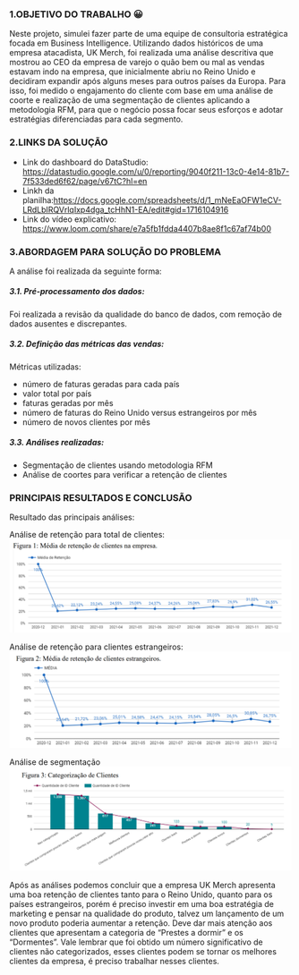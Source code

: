 ### 1.OBJETIVO DO TRABALHO :grinning:

Neste projeto, simulei fazer parte de uma equipe de consultoria estratégica focada em 
Business Intelligence. Utilizando dados históricos de uma empresa atacadista, UK Merch, foi 
realizada uma análise descritiva que mostrou ao CEO da empresa de varejo o quão bem ou mal as 
vendas estavam indo na empresa, que inicialmente abriu no Reino Unido e decidiram expandir 
após alguns meses para outros países da Europa. Para isso, foi medido o engajamento do cliente 
com base em uma análise de coorte e realização de uma segmentação de clientes aplicando 
a metodologia RFM, para que o negócio possa focar seus esforços e adotar estratégias 
diferenciadas para cada segmento. 


###  2.LINKS DA SOLUÇÃO
* Link do dashboard do DataStudio: https://datastudio.google.com/u/0/reporting/9040f211-13c0-4e14-81b7-7f533ded6f62/page/v67tC?hl=en
*  Linkh da planilha:https://docs.google.com/spreadsheets/d/1_mNeEaOFW1eCV-LRdLbIRQVrlqIxp4dga_tcHhN1-EA/edit#gid=1716104916
* Link do vídeo explicativo: https://www.loom.com/share/e7a5fb1fdda4407b8ae8f1c67af74b00


###  3.ABORDAGEM PARA SOLUÇÃO DO PROBLEMA
A análise foi realizada da seguinte forma:

##### 3.1. Pré-processamento dos dados: 
Foi realizada a revisão da qualidade do banco de dados, com remoção de dados ausentes e discrepantes.

##### 3.2. Definição das métricas das vendas: 
Métricas utilizadas: 
* número de faturas geradas para cada país
* valor total por país
* faturas geradas por mês
* número de faturas do Reino Unido versus estrangeiros por mês
* número de novos clientes por mês

##### 3.3. Análises realizadas:
* Segmentação de clientes usando metodologia RFM
* Análise de coortes para verificar a retenção de clientes



### PRINCIPAIS RESULTADOS E CONCLUSÃO
Resultado das principais análises:

Análise de retenção para total de clientes:
<img src="/imagens/media_retencia_clientes_total.png"/>

Análise de retenção para clientes estrangeiros:
<img src="/imagens/media_retencia_clientes_estrangeiros.png"/>

Análise de segmentação
<img src="/imagens/analise_retencao.png"/>


Após as análises podemos concluir que a empresa UK Merch apresenta uma boa retenção de clientes tanto para o Reino Unido, quanto para os países estrangeiros, porém é preciso investir em uma boa estratégia de marketing e pensar na qualidade do produto, talvez um lançamento de um novo produto poderia aumentar a retenção. Deve dar mais atenção aos clientes que apresentam a categoria de “Prestes a dormir” e os “Dormentes”. Vale lembrar que foi obtido um número significativo de clientes não categorizados, esses clientes podem se tornar os melhores clientes da empresa, é preciso trabalhar nesses clientes.







